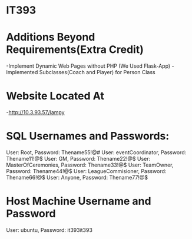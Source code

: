 # IT393

# Additions Beyond Requirements(Extra Credit)
-Implement Dynamic Web Pages without PHP (We Used Flask-App)
-Implemented Subclasses(Coach and Player) for Person Class

# Website Located At
-http://10.3.93.57/lampy

# SQL Usernames and Passwords:
User: Root, Password: Thename55!@#
User: eventCoordinator, Password: Thename11!@$
User: GM, Password: Thename22!@$
User: MasterOfCeremonies, Password: Thename33!@$
User: TeamOwner, Password: Thename44!@$
User: LeagueCommisioner, Password: Thename66!@$
User: Anyone, Password: Thename77!@$

# Host Machine Username and Password
User: ubuntu, Password: it393it393
